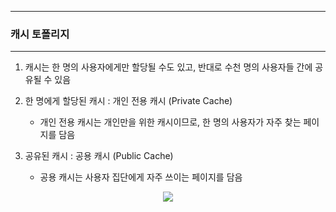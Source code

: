 -----
### 캐시 토폴리지
-----
1. 캐시는 한 명의 사용자에게만 할당될 수도 있고, 반대로 수천 명의 사용자들 간에 공유될 수 있음
2. 한 명에게 할당된 캐시 : 개인 전용 캐시 (Private Cache)
   - 개인 전용 캐시는 개인만을 위한 캐시이므로, 한 명의 사용자가 자주 찾는 페이지를 담음

3. 공유된 캐시 : 공용 캐시 (Public Cache)
   - 공용 캐시는 사용자 집단에게 자주 쓰이는 페이지를 담음
<div align="center">
<img src="https://github.com/user-attachments/assets/6d05780c-ee54-40fa-916c-0df9e51754a3">
</div>

